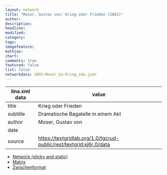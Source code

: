 ```yaml
---
layout: network
title: "Moser, Gustav von: Krieg oder Frieden (1881)"
author:
description:
headline:
modified:
category:
tags:
imagefeature: 
mathjax: 
chart: 
comments: true
featured: false
list: false
networkdata: 1881-Moser_Gu-Krieg_ode.json
---
```

lina.xml data  | value
------------- | -------------
title|Krieg oder Frieden
subtitle|Dramatische Bagatelle in einem Akt
author|Moser, Gustav von
date|
source|https://textgridlab.org/1.0/tgcrud-public/rest/textgrid:sj6r.0/data


* [Network (sticky and static)](/network315)
* [Matrix](/matrix315)
* [Zwischenformat](/lina315 )
